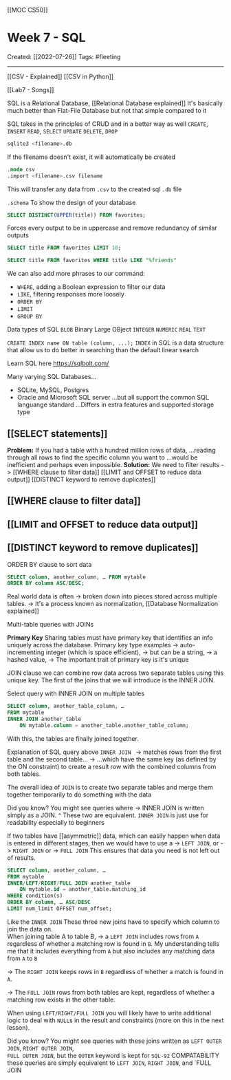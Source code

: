 [[MOC CS50]]

# Week 7 - SQL
Created:  [[2022-07-26]]
Tags: #fleeting 

---
[[CSV - Explained]]
[[CSV in Python]]

[[Lab7 - Songs]]


SQL is a Relational Database, [[Relational Database explained]]
It's basically much better than Flat-File Database but not that simple compared to it


SQL takes in the principles of CRUD and in a better way as well
`CREATE`, `INSERT`
`READ`, `SELECT`
`UPDATE`
`DELETE`, `DROP`

```sql
sqlite3 <filename>.db
```
If the filename doesn't exist, it will automatically be created

```sql
.mode csv
.import <filename>.csv filename
```
This will transfer any data from `.csv` to the created sql `.db` file

`.schema`
To show the design of your database


```sql
SELECT DISTINCT(UPPER(title)) FROM favorites;
```
Forces every output to be in uppercase and remove redundancy of similar outputs



```sql
SELECT title FROM favorites LIMIT 10;
```
```sql
SELECT title FROM favorites WHERE title LIKE "%friends"
```
We can also add more phrases to our command:
-   `WHERE`, adding a Boolean expression to filter our data
-   `LIKE`, filtering responses more loosely
-   `ORDER BY`
-   `LIMIT`
-   `GROUP BY`

Data types of SQL
`BLOB`  Binary Large OBject
`INTEGER`
`NUMERIC` 
`REAL`
`TEXT`


`CREATE INDEX name ON table (column, ...);`
`INDEX` in SQL is a data structure that allow us to do better in searching than the default linear search


Learn SQL here
https://sqlbolt.com/



Many varying SQL Databases...
- SQLite, MySQL, Postgres
- Oracle and Microsoft SQL server
...but all support the common SQL languange standard
...Differs in extra features and supported storage type


## [[SELECT statements]]



**Problem:** If you had a table with a hundred million rows of data, 
...reading through all rows to find the specific column you want to
...would be inefficient and perhaps even impossible.
**Solution:** We need to filter results -> 
[[WHERE clause to filter data]]
[[LIMIT and OFFSET to reduce data output]]
[[DISTINCT keyword to remove duplicates]]


## [[WHERE clause to filter data]]


## [[LIMIT and OFFSET to reduce data output]]


## [[DISTINCT keyword to remove duplicates]]


ORDER BY clause to sort data
```SQL
SELECT column, another_column, … FROM mytable
ORDER BY column ASC/DESC;
```


Real world data is often 
    -> broken down into pieces stored across multiple tables.
    -> It's a process known as normalization, [[Database Normalization explained]]



Multi-table queries with JOINs

**Primary Key**
Sharing tables must have primary key that identifies an info uniquely across the database. 
Primary key type examples 
-> auto-incrementing integer (which is space efficient), 
-> but can be a string, 
-> a hashed value, 
-> The important trait of primary key is it's unique


JOIN clause 
we can combine row data across two separate tables using this unique key. 
The first of the joins that we will introduce is the INNER JOIN.

Select query with INNER JOIN on multiple tables
```SQL
SELECT column, another_table_column, …
FROM mytable
INNER JOIN another_table 
    ON mytable.column = another_table.another_table_column;
```
With this, the tables are finally joined together. 

Explanation of SQL query above
`INNER JOIN `
-> matches rows from the first table and the second table...
-> ...which have the same key (as defined by the ON constraint) 
to create a result row with the combined columns from both tables. 


The overall idea of `JOIN` 
is to create two separate tables and merge them together temporarily to do something with the data


Did you know?
You might see queries where 
-> INNER JOIN is written simply as a JOIN. 
^ These two are equivalent. `INNER JOIN` is just use for readability especially to beginners


If two tables have [[asymmetric]] data, 
which can easily happen when data is entered in different stages, 
then we would have to use a 
-> `LEFT JOIN`,  or
-> `RIGHT JOIN` or 
-> `FULL JOIN` 
This ensures that data you need is not left out of results.

```SQL
SELECT column, another_column, …
FROM mytable
INNER/LEFT/RIGHT/FULL JOIN another_table 
    ON mytable.id = another_table.matching_id
WHERE condition(s)
ORDER BY column, … ASC/DESC
LIMIT num_limit OFFSET num_offset;
```
Like the `INNER JOIN` 
These three new joins have to specify which column to join the data on.  
When joining table A to table B, 
-> a `LEFT JOIN`  includes rows from `A` regardless of whether a matching row is found in `B`.
My understanding tells me that it includes everything from `A` but also includes any matching data from `A` to `B`

-> The `RIGHT JOIN` keeps rows in `B` regardless of whether a match is found in `A`. 

-> The `FULL JOIN` rows from both tables are kept, regardless of whether a matching row exists in the other table.

When using `LEFT/RIGHT/FULL JOIN`
you will likely have to write additional logic to deal with `NULL`s in the result and constraints (more on this in the next lesson).


Did you know?
You might see queries with these joins written as 
`LEFT OUTER JOIN`, 
`RIGHT OUTER JOIN`,  
`FULL OUTER JOIN`, 
but the `OUTER` keyword is kept for `SQL-92` COMPATABILITY 
these queries are simply equivalent to `LEFT JOIN`, `RIGHT JOIN`,  and `FULL JOIN